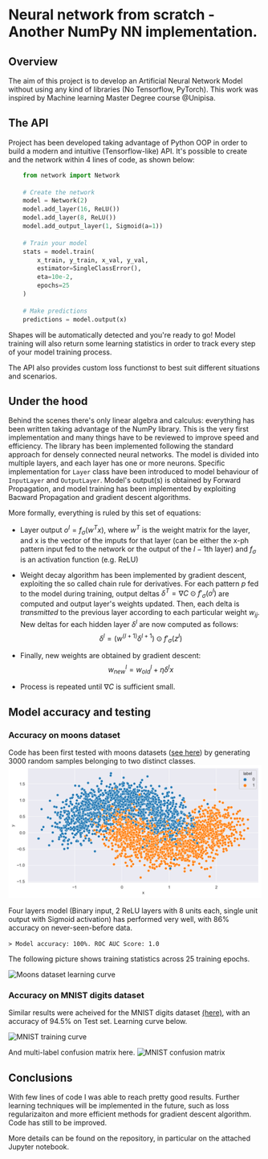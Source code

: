 # Neural network from scratch - Another NumPy NN implementation.

## Overview
The aim of this project is to develop an Artificial Neural Network Model without using any kind of libraries (No Tensorflow, PyTorch). This work was inspired by Machine learning Master Degree course @Unipisa.

## The API
Project has been developed taking advantage of Python OOP in order to build a modern and intuitive (Tensorflow-like) API. It's possible to create and the network within 4 lines of code, as shown below:

```python
    from network import Network

    # Create the network
    model = Network(2)
    model.add_layer(16, ReLU())
    model.add_layer(8, ReLU())
    model.add_output_layer(1, Sigmoid(a=1))

    # Train your model
    stats = model.train(
        x_train, y_train, x_val, y_val, 
        estimator=SingleClassError(),
        eta=10e-2,
        epochs=25
    )

    # Make predictions
    predictions = model.output(x)
```
Shapes will be automatically detected and you're ready to go!
Model training will also return some learning statistics in order to track every step of your model training process.

The API also provides custom loss functionst to best suit different situations and scenarios.

## Under the hood
Behind the scenes there's only linear algebra and calculus: everything has been written taking advantage of the NumPy library. This is the very first implementation and many things have to be reviewed to improve speed and efficiency. 
The library has been implemented following the standard approach for densely connected neural networks. The model is divided into multiple layers, and each layer has one or more neurons. Specific implementation for `Layer` class have been introduced to model behaviour of `InputLayer` and `OutputLayer`. Model's output(s) is obtained by Forward Propagation, and model training has been implemented by exploiting Bacward Propagation and gradient descent algorithms.

More formally, everything is ruled by this set of equations:
- Layer output $o^l = f_{\sigma}(w^Tx)$, where $w^T$ is the weight matrix for the layer, and x is the vector of the imputs for that layer (can be either the x-ph pattern input fed to the network or the output of the $l-1$th layer) and $f_{\sigma}$ is an activation function (e.g. ReLU) 
- Weight decay algorithm has been implemented by gradient descent, exploiting the so called chain rule for derivatives. For each pattern $p$ fed to the model during training, output deltas $\delta^T = \nabla C \odot f'_\sigma(o^l)$  are computed and output layer's weights updated. Then, each delta is _transmitted_ to the previous layer according to each particular weight $w_{ij}$. New deltas for each hidden layer $\delta^l$ are now computed as follows: 
$$\delta^l = (w^{(l+1)}\delta^{l+1}) \odot f'_\sigma(z^l)$$

- Finally, new weights are obtained by gradient descent:
$$w^l_{new} = w_{old}^l + \eta\delta^lx$$

- Process is repeated until $\nabla C$ is sufficient small.

## Model accuracy and testing
### Accuracy on moons dataset
Code has been first tested with moons datasets ([see here](https://scikit-learn.org/stable/modules/generated/sklearn.datasets.make_moons.html)) by generating 3000 random samples belonging to two distinct classes.
![Moons dataset](/assets/moons.png)

Four layers model (Binary input, 2 ReLU layers with 8 units each, single unit output with Sigmoid activation) has performed very well, with 86% accuracy on never-seen-before data.

```> Model accuracy: 100%. ROC AUC Score: 1.0```

The following picture shows training statistics across 25 training epochs.

![Moons dataset learning curve](assets/moons_tr_curve.png)



### Accuracy on MNIST digits dataset

Similar results were acheived for the MNIST digits dataset [(here)](http://yann.lecun.com/exdb/mnist/), with an accuracy of 94.5% on Test set. Learning curve below.

![MNIST training curve](assets/mnist_tr_curve.png)

And multi-label confusion matrix here.
![MNIST confusion matrix](assets/mnist_confusion_matrix.png)


## Conclusions
With few lines of code I was able to reach pretty good results. Further learning techniques will be implemented in the future, such as loss regularizaiton and more efficient methods for gradient descent algorithm. Code has still to be improved.

More details can be found on the repository, in particular on the attached Jupyter notebook.
